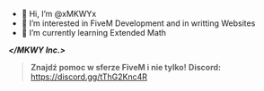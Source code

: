 - 👋 Hi, I’m @xMKWYx
- 👀 I’m interested in FiveM Development and in writting Websites
- 🌱 I’m currently learning Extended Math

***</MKWY Inc.>***
> **Znajdź pomoc w sferze FiveM i nie tylko!**
> **Discord:** https://discord.gg/tThG2Knc4R
